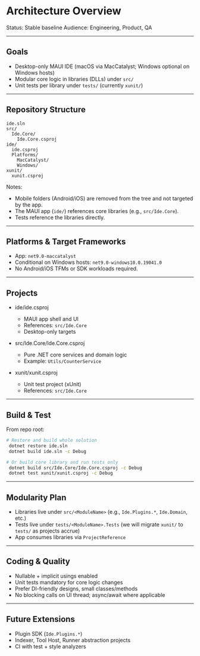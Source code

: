 # Architecture Overview

Status: Stable baseline
Audience: Engineering, Product, QA

---

## Goals

- Desktop-only MAUI IDE (macOS via MacCatalyst; Windows optional on Windows hosts)
- Modular core logic in libraries (DLLs) under `src/`
- Unit tests per library under `tests/` (currently `xunit/`)

---

## Repository Structure

```text
ide.sln
src/
  Ide.Core/
    Ide.Core.csproj
ide/
  ide.csproj
  Platforms/
    MacCatalyst/
    Windows/
xunit/
  xunit.csproj
```

Notes:
- Mobile folders (Android/iOS) are removed from the tree and not targeted by the app.
- The MAUI app (`ide/`) references core libraries (e.g., `src/Ide.Core`).
- Tests reference the libraries directly.

---

## Platforms & Target Frameworks

- App: `net9.0-maccatalyst`
- Conditional on Windows hosts: `net9.0-windows10.0.19041.0`
- No Android/iOS TFMs or SDK workloads required.

---

## Projects

- ide/ide.csproj
  - MAUI app shell and UI
  - References: `src/Ide.Core`
  - Desktop-only targets

- src/Ide.Core/Ide.Core.csproj
  - Pure .NET core services and domain logic
  - Example: `Utils/CounterService`

- xunit/xunit.csproj
  - Unit test project (xUnit)
  - References: `src/Ide.Core`

---

## Build & Test

From repo root:

```bash
# Restore and build whole solution
 dotnet restore ide.sln
 dotnet build ide.sln -c Debug

# Or build core library and run tests only
 dotnet build src/Ide.Core/Ide.Core.csproj -c Debug
 dotnet test xunit/xunit.csproj -c Debug
```

---

## Modularity Plan

- Libraries live under `src/<ModuleName>` (e.g., `Ide.Plugins.*`, `Ide.Domain`, etc.)
- Tests live under `tests/<ModuleName>.Tests` (we will migrate `xunit/` to `tests/` as projects accrue)
- App consumes libraries via `ProjectReference`

---

## Coding & Quality

- Nullable + implicit usings enabled
- Unit tests mandatory for core logic changes
- Prefer DI-friendly designs, small classes/methods
- No blocking calls on UI thread; async/await where applicable

---

## Future Extensions

- Plugin SDK (`Ide.Plugins.*`)
- Indexer, Tool Host, Runner abstraction projects
- CI with test + style analyzers

